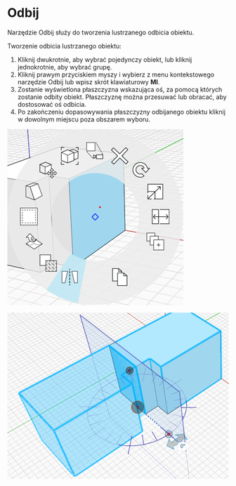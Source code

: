 # Odbij

Narzędzie Odbij służy do tworzenia lustrzanego odbicia obiektu.

Tworzenie odbicia lustrzanego obiektu:

1. Kliknij dwukrotnie, aby wybrać pojedynczy obiekt, lub kliknij jednokrotnie, aby wybrać grupę.&#x20;
2. Kliknij prawym przyciskiem myszy i wybierz z menu kontekstowego narzędzie Odbij lub wpisz skrót klawiaturowy **MI**.&#x20;
3. Zostanie wyświetlona płaszczyzna wskazująca oś, za pomocą których zostanie odbity obiekt. Płaszczyznę można przesuwać lub obracać, aby dostosować oś odbicia.
4. Po zakończeniu dopasowywania płaszczyzny odbijanego obiektu kliknij w dowolnym miejscu poza obszarem wyboru.

![](../.gitbook/assets/mirror.png)

![](../.gitbook/assets/mirror2.png)
